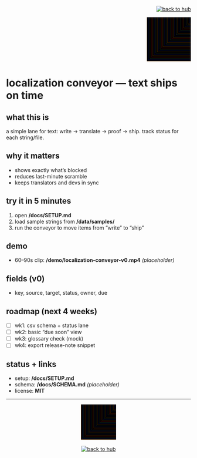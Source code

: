 <p align="right">
  <a href="https://github.com/ludus-scrinium/ludus-scrinium-hub">
    <img src="https://img.shields.io/badge/←%20back%20to%20hub-111?style=for-the-badge" alt="back to hub">
  </a>
</p>

<p align="right">
  <img src="./docs/heropfp.png" alt="localization conveyor" width="120">
</p>

# localization conveyor — text ships on time

## what this is
a simple lane for text: write → translate → proof → ship. track status for each string/file.

## why it matters
- shows exactly what’s blocked
- reduces last-minute scramble
- keeps translators and devs in sync

## try it in 5 minutes
1) open **/docs/SETUP.md**  
2) load sample strings from **/data/samples/**  
3) run the conveyor to move items from “write” to “ship”

## demo
- 60–90s clip: **/demo/localization-conveyor-v0.mp4** *(placeholder)*

## fields (v0)
- key, source, target, status, owner, due

## roadmap (next 4 weeks)
- [ ] wk1: csv schema + status lane
- [ ] wk2: basic “due soon” view
- [ ] wk3: glossary check (mock)
- [ ] wk4: export release-note snippet

## status + links
- setup: **/docs/SETUP.md**
- schema: **/docs/SCHEMA.md** *(placeholder)*
- license: **MIT**

---

<p align="center">
  <img src="./docs/heropfp.png" alt="localization conveyor" width="96">
</p>

<p align="center">
  <a href="https://github.com/ludus-scrinium/ludus-scrinium-hub">
    <img src="https://img.shields.io/badge/←%20back%20to%20hub-111?style=for-the-badge" alt="back to hub">
  </a>
</p>

